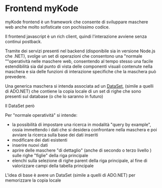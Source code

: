 # Frontend myKode

myKode frontend è un framework che consente di sviluppare maschere web anche molto sofisticate con pochissimo codice.

Il frontend javascript è un rich client, quindi l'interazione avviene senza continui postback.

Tramite dei servizi presenti nel backend (disponibile sia in versione Node.js che .NET), svolge un set di 
 operazioni che consentono una "normale ""operatività nelle maschere web, consentendo al tempo stesso una facile
 estendibilità sia dal punto di vista delle componenti visuali contenute nella maschera e sia delle funzioni
 di interazione specifiche che la maschera può prevedere.

Una generica maschera si intenda associata ad un [DataSet](https://github.com/TempoSrl/myKode_Backend/blob/main/jsDataSet.md), (simile a quelli di ADO.NET) che contiene la copia locale di un set
  di righe che sono presenti sul database (o che lo saranno in futuro)

Il DataSet però 

 Per "normale operatività" si intende:
 - la possibilità di impostare una ricerca in modalità "query by example", ossia immettendo i dati che si desidera confrontare
  nella maschera e poi avviare la ricerca sulla base dei dati inseriti
- modificare dei dati esistenti
- inserire nuovi dati 
- aprire delle maschere "di dettaglio" (anche di secondo o terzo livello ) sulle righe "figlie" della riga principale
- elenchi sulla selezione di righe parent della riga principale, al fine di valorizzare campi della tabella principale


L'idea di base è avere un DataSet (simile a quelli di ADO.NET) per memorizzare la copia locale
